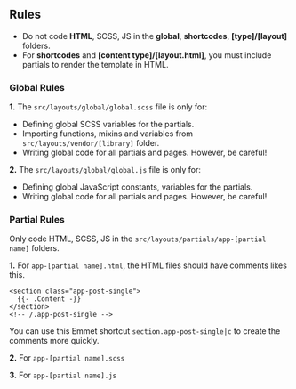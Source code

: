 

## Rules

* Do not code **HTML**, SCSS, JS in the **global**, **shortcodes**, **[type]/[layout]** folders.
* For **shortcodes** and **[content type]/[layout.html]**, you must include partials to render the template in HTML.

### Global Rules
**1.** The `src/layouts/global/global.scss` file is only for:
  * Defining global SCSS variables for the partials.
  * Importing functions, mixins and variables from `src/layouts/vendor/[library]` folder.
  * Writing global code for all partials and pages. However, be careful!

**2.** The `src/layouts/global/global.js` file is only for:
  * Defining global JavaScript constants, variables for the partials.
  * Writing global code for all partials and pages. However, be careful!

### Partial Rules
Only code HTML, SCSS, JS in the `src/layouts/partials/app-[partial name]` folders.

**1.** For `app-[partial name].html`, the HTML files should have comments likes this.
```
<section class="app-post-single">
  {{- .Content -}}
</section>
<!-- /.app-post-single -->
```
You can use this Emmet shortcut `section.app-post-single|c` to create the comments more quickly.

**2.** For `app-[partial name].scss`


**3.** For `app-[partial name].js`
